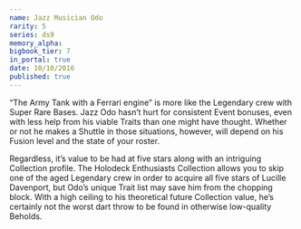 ```yaml
---
name: Jazz Musician Odo
rarity: 5
series: ds9
memory_alpha:
bigbook_tier: 7
in_portal: true
date: 10/10/2016
published: true
---
```


“The Army Tank with a Ferrari engine” is more like the Legendary crew with Super Rare Bases. Jazz Odo hasn’t hurt for consistent Event bonuses, even with less help from his viable Traits than one might have thought. Whether or not he makes a Shuttle in those situations, however, will depend on his Fusion level and the state of your roster.

Regardless, it’s value to be had at five stars along with an intriguing Collection profile. The Holodeck Enthusiasts Collection allows you to skip one of the aged Legendary crew in order to acquire all five stars of Lucille Davenport, but Odo’s unique Trait list may save him from the chopping block. With a high ceiling to his theoretical future Collection value, he’s certainly not the worst dart throw to be found in otherwise low-quality Beholds.
